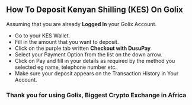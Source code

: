 ## How To Deposit Kenyan Shilling (KES) On Golix

Assuming that you are  already **Logged In** your Golix Account.

- Go to your KES Wallet.
- Fill in the amount that you want to deposit.
- Click on the purple tab written **Checkout with DusuPay**
- Select your Payment Option from the list on the down arrow.
- Click on Pay and fill in your details as required by the method you selected eg name, telephone number etc.
- Make sure your deposit appears on the Transaction History in Your Account.

### Thank you for using Golix, Biggest Crypto Exchange in Africa


